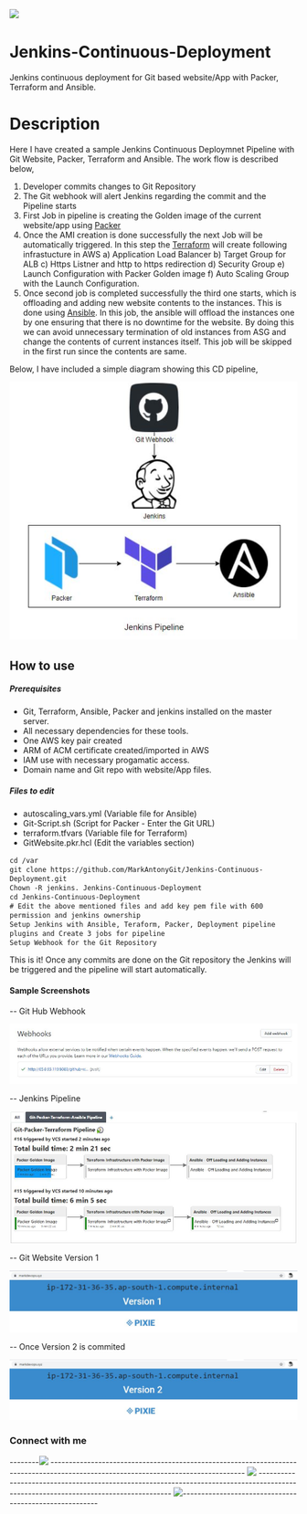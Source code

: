 ![](https://visitor-badge.laobi.icu/badge?page_id=MarkAntonyGit/Jenkins-Continuous-Deployment)

# Jenkins-Continuous-Deployment
Jenkins continuous deployment for Git based website/App with Packer, Terraform and Ansible. 

# Description

Here I have created a sample Jenkins Continuous Deploymnet Pipeline with Git Website, Packer, Terraform and Ansible. The work flow is described below,

1. Developer commits changes to Git Repository
2. The Git webhook will alert Jenkins regarding the commit and the Pipeline starts
3. First Job in pipeline is creating the Golden image of the current website/app using [Packer](https://www.packer.io/)
4. Once the AMI creation is done successfully the next Job will be automatically triggered. In this step the [Terraform](https://www.terraform.io/) will create following infrastucture in AWS
    a) Application Load Balancer
    b) Target Group for ALB
    c) Https Listner and http to https redirection
    d) Security Group
    e) Launch Configuration with Packer Golden image
    f) Auto Scaling Group with the Launch Configuration.
5. Once second job is completed successfully the third one starts, which is offloading and adding new website contents to the instances. This is done using [Ansible](https://www.ansible.com/). In this job, the ansible will offload the instances one by one ensuring that there is no downtime for the website. By doing this we can avoid unnecessary termination of old instances from ASG and change the contents of current instances itself. This job will be skipped in the first run since the contents are same. 

Below, I have included a simple diagram showing this CD pipeline,

![](https://raw.githubusercontent.com/MarkAntonyGit/MarkAntonyGit/main/Uploads/Jenkins/Architecture.JPG)

## How to use

##### Prerequisites

- Git, Terraform, Ansible, Packer and jenkins installed on the master server. 
- All necessary dependencies for these tools.
- One AWS key pair created
- ARM of ACM certificate created/imported in AWS
- IAM use with necessary progamatic access. 
- Domain name and Git repo with website/App files.

##### Files to edit

- autoscaling_vars.yml (Variable file for Ansible)
- Git-Script.sh  (Script for Packer - Enter the Git URL)
- terraform.tfvars (Variable file for Terraform) 
- GitWebsite.pkr.hcl (Edit the variables section) 

```
cd /var 
git clone https://github.com/MarkAntonyGit/Jenkins-Continuous-Deployment.git
Chown -R jenkins. Jenkins-Continuous-Deployment
cd Jenkins-Continuous-Deployment 
# Edit the above mentioned files and add key pem file with 600 permission and jenkins ownership
Setup Jenkins with Ansible, Teraform, Packer, Deployment pipeline plugins and Create 3 jobs for pipeline
Setup Webhook for the Git Repository
``` 

This is it! 
Once any commits are done on the Git repository the Jenkins will be triggered and the pipeline will start automatically. 

#### Sample Screenshots

-- Git Hub Webhook

![](https://raw.githubusercontent.com/MarkAntonyGit/MarkAntonyGit/main/Uploads/Jenkins/webhook.JPG)

-- Jenkins Pipeline

![](https://raw.githubusercontent.com/MarkAntonyGit/MarkAntonyGit/main/Uploads/Jenkins/2.JPG)

-- Git Website Version 1

![](https://raw.githubusercontent.com/MarkAntonyGit/MarkAntonyGit/main/Uploads/Jenkins/website%201.JPG)

-- Once Version 2 is commited

![](https://raw.githubusercontent.com/MarkAntonyGit/MarkAntonyGit/main/Uploads/Jenkins/website%202.JPG)

### Connect with me

--------<img src="https://img.shields.io/badge/-Mark%20Antony-brightgreen"/> ----------------------------------------------------------------------------------------------------------------------------------- <a href="https://www.linkedin.com/in/bibin-joy-4b0877a0/"><img src="https://img.shields.io/badge/-Linkedin%20Profile-blue"/></a> ------------------------------------------------------------------------------------------------------------------------------------ <a href="mailto:bibinjoy2255@gmail.com"><img src="https://img.shields.io/badge/-markantony.alenchery@gmail.com-D14836?style=flat&logo=Gmail&logoColor=white"/></a>-------------------------------------------------------
